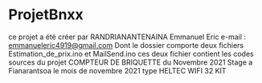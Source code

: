 # ProjetBnxx
ce projet a été créer  par RANDRIANANTENAINA Emmanuel Eric
e-mail : emmanueleric4919@gmail.com
Dont le dossier comporte deux fichiers Estimation_de_prix.ino et MailSend.ino
ces deux fichier contient les codes sources du projet COMPTEUR DE BRIQUETTE du Novembre 2021 
Stage a Fianarantsoa le mois de novembre 2021
type HELTEC WIFI 32 KIT
